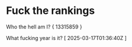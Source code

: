 # Fuck the rankings

Who the hell am I?
{ 13315859 }

What fucking year is it?
[ 2025-03-17T01:36:40Z ]

